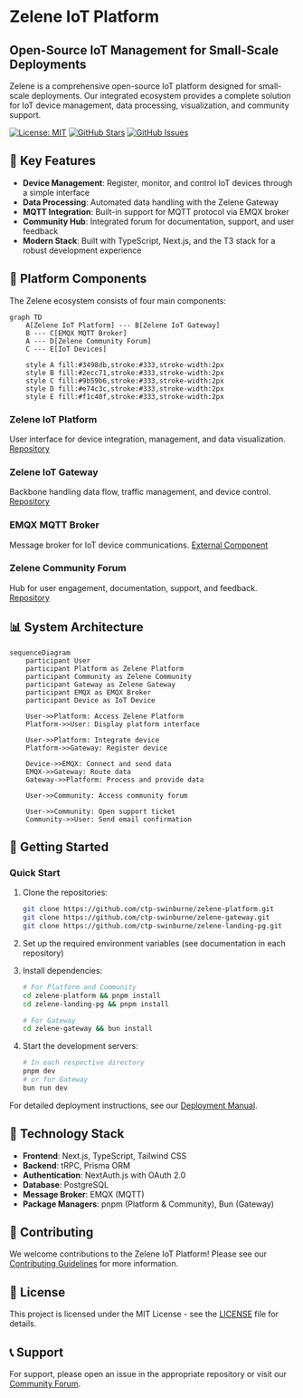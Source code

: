 # Zelene IoT Platform

## Open-Source IoT Management for Small-Scale Deployments

Zelene is a comprehensive open-source IoT platform designed for small-scale deployments. Our integrated ecosystem provides a complete solution for IoT device management, data processing, visualization, and community support.

[![License: MIT](https://img.shields.io/badge/License-MIT-blue.svg)](https://opensource.org/licenses/MIT)
[![GitHub Stars](https://img.shields.io/github/stars/ctp-swinburne/zelene-platform.svg)](https://github.com/ctp-swinburne/zelene-platform/stargazers)
[![GitHub Issues](https://img.shields.io/github/issues/ctp-swinburne/zelene-platform.svg)](https://github.com/ctp-swinburne/zelene-platform/issues)

## 🌟 Key Features

- **Device Management**: Register, monitor, and control IoT devices through a simple interface
- **Data Processing**: Automated data handling with the Zelene Gateway
- **MQTT Integration**: Built-in support for MQTT protocol via EMQX broker
- **Community Hub**: Integrated forum for documentation, support, and user feedback
- **Modern Stack**: Built with TypeScript, Next.js, and the T3 stack for a robust development experience

## 🧩 Platform Components

The Zelene ecosystem consists of four main components:

```mermaid
graph TD
    A[Zelene IoT Platform] --- B[Zelene IoT Gateway]
    B --- C[EMQX MQTT Broker]
    A --- D[Zelene Community Forum]
    C --- E[IoT Devices]
    
    style A fill:#3498db,stroke:#333,stroke-width:2px
    style B fill:#2ecc71,stroke:#333,stroke-width:2px
    style C fill:#9b59b6,stroke:#333,stroke-width:2px
    style D fill:#e74c3c,stroke:#333,stroke-width:2px
    style E fill:#f1c40f,stroke:#333,stroke-width:2px
```

### Zelene IoT Platform
User interface for device integration, management, and data visualization.
[Repository](https://github.com/ctp-swinburne/zelene-platform)

### Zelene IoT Gateway
Backbone handling data flow, traffic management, and device control.
[Repository](https://github.com/ctp-swinburne/zelene-gateway)

### EMQX MQTT Broker
Message broker for IoT device communications.
[External Component](https://www.emqx.io/)

### Zelene Community Forum
Hub for user engagement, documentation, support, and feedback.
[Repository](https://github.com/ctp-swinburne/zelene-landing-pg)

## 📊 System Architecture

```mermaid
sequenceDiagram
    participant User
    participant Platform as Zelene Platform
    participant Community as Zelene Community
    participant Gateway as Zelene Gateway
    participant EMQX as EMQX Broker
    participant Device as IoT Device
    
    User->>Platform: Access Zelene Platform
    Platform->>User: Display platform interface
    
    User->>Platform: Integrate device
    Platform->>Gateway: Register device
    
    Device->>EMQX: Connect and send data
    EMQX->>Gateway: Route data
    Gateway->>Platform: Process and provide data
    
    User->>Community: Access community forum
    
    User->>Community: Open support ticket
    Community->>User: Send email confirmation
```

## 🚀 Getting Started

### Quick Start

1. Clone the repositories:
   ```bash
   git clone https://github.com/ctp-swinburne/zelene-platform.git
   git clone https://github.com/ctp-swinburne/zelene-gateway.git
   git clone https://github.com/ctp-swinburne/zelene-landing-pg.git
   ```

2. Set up the required environment variables (see documentation in each repository)

3. Install dependencies:
   ```bash
   # For Platform and Community
   cd zelene-platform && pnpm install
   cd zelene-landing-pg && pnpm install
   
   # For Gateway
   cd zelene-gateway && bun install
   ```

4. Start the development servers:
   ```bash
   # In each respective directory
   pnpm dev
   # or for Gateway
   bun run dev
   ```

For detailed deployment instructions, see our [Deployment Manual](link-to-deployment-manual).

## 🧰 Technology Stack

- **Frontend**: Next.js, TypeScript, Tailwind CSS
- **Backend**: tRPC, Prisma ORM
- **Authentication**: NextAuth.js with OAuth 2.0
- **Database**: PostgreSQL
- **Message Broker**: EMQX (MQTT)
- **Package Managers**: pnpm (Platform & Community), Bun (Gateway)

## 🤝 Contributing

We welcome contributions to the Zelene IoT Platform! Please see our [Contributing Guidelines](link-to-contributing) for more information.

## 📝 License

This project is licensed under the MIT License - see the [LICENSE](link-to-license) file for details.

## 📞 Support

For support, please open an issue in the appropriate repository or visit our [Community Forum](link-to-deployed-forum).
